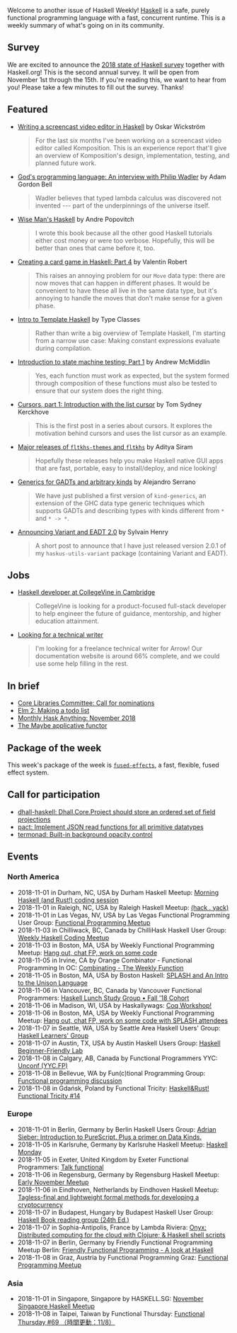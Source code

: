Welcome to another issue of Haskell Weekly!
[Haskell](https://www.haskell.org) is a safe, purely functional programming language with a fast, concurrent runtime.
This is a weekly summary of what's going on in its community.

## Survey

We are excited to announce the [2018 state of Haskell survey](https://bit.ly/haskell2018) together with Haskell.org!
This is the second annual survey.
It will be open from November 1st through the 15th.
If you're reading this, we want to hear from you!
Please take a few minutes to fill out the survey.
Thanks!

## Featured

-   [Writing a screencast video editor in Haskell](https://wickstrom.tech/programming/2018/10/26/writing-a-screencast-video-editor-in-haskell.html) by Oskar Wickström

    > For the last six months I've been working on a screencast video editor called Komposition. This is an experience report that'll give an overview of Komposition's design, implementation, testing, and planned future work.

-   [God's programming language: An interview with Philip Wadler](https://corecursive.com/021-gods-programming-language-with-philip-wadler/?haskellweekly) by Adam Gordon Bell

    > Wadler believes that typed lambda calculus was discovered not invented --- part of the underpinnings of the universe itself.

-   [Wise Man's Haskell](https://anchpop.github.io/wise_mans_haskell/) by Andre Popovitch

    > I wrote this book because all the other good Haskell tutorials either cost money or were too verbose. Hopefully, this will be better than ones that came before it, too.

-   [Creating a card game in Haskell: Part 4](https://ptival.github.io/card-game-04) by Valentin Robert

    > This raises an annoying problem for our `Move` data type: there are now moves that can happen in different phases. It would be convenient to have these all live in the same data type, but it's annoying to handle the moves that don't make sense for a given phase.

-   [Intro to Template Haskell](https://typeclasses.com/news/2018-10-intro-template-haskell) by Type Classes

    > Rather than write a big overview of Template Haskell, I'm starting from a narrow use case: Making constant expressions evaluate during compilation.

-   [Introduction to state machine testing: Part 1](http://qfpl.io/posts/intro-to-state-machine-testing-1/) by Andrew McMiddlin

    > Yes, each function must work as expected, but the system formed through composition of these functions must also be tested to ensure that our system does the right thing.

-   [Cursors, part 1: Introduction with the list cursor](https://cs-syd.eu/posts/2018-10-28-cursor-list) by Tom Sydney Kerckhove

    > This is the first post in a series about cursors. It explores the motivation behind cursors and uses the list cursor as an example.

-   [Major releases of `fltkhs-themes` and `fltkhs`](https://np.reddit.com/r/haskell/comments/9rvsg6/ann_major_releases_of_fltkhsthemes_for_nice/) by Aditya Siram

    > Hopefully these releases help you make Haskell native GUI apps that are fast, portable, easy to install/deploy, and nice looking!

-   [Generics for GADTs and arbitrary kinds](https://np.reddit.com/r/haskell/comments/9smtbs/generics_for_gadts_and_arbitrary_kinds/) by Alejandro Serrano

    > We have just published a first version of `kind-generics`, an extension of the GHC data type generic techniques which supports GADTs and describing types with kinds different from `*` and `* -> *`.

-   [Announcing Variant and EADT 2.0](http://www.sylvain-henry.info/home/posts/2018-10-28-announcing-eadt.html) by Sylvain Henry

    > A short post to announce that I have just released version 2.0.1 of my `haskus-utils-variant` package (containing Variant and EADT).

## Jobs

-   [Haskell developer at CollegeVine in Cambridge](https://jobs.lever.co/collegevine/0524ae1e-98a6-438a-92b7-8f1d30b8b9a3)

    > CollegeVine is looking for a product-focused full-stack developer to help engineer the future of guidance, mentorship, and higher education attainment.

-   [Looking for a technical writer](https://np.reddit.com/r/haskell/comments/9sjhn3/freelance_job_looking_for_a_technical_writer/)

    > I'm looking for a freelance technical writer for Arrow! Our documentation website is around 66% complete, and we could use some help filling in the rest.

## In brief

-   [Core Libraries Committee: Call for nominations](https://np.reddit.com/r/haskell/comments/9sif1x/core_libraries_committee_call_for_nominations/)
-   [Elm 2: Making a todo list](https://mmhaskell.com/blog/2018/11/19/elm-ii-todo-list-redux)
-   [Monthly Hask Anything: November 2018](https://np.reddit.com/r/haskell/comments/9t0p5n/monthly_hask_anything_november_2018/)
-   [The Maybe applicative functor](http://blog.ploeh.dk/2018/10/29/the-maybe-applicative-functor/)

## Package of the week

This week's package of the week is [`fused-effects`](https://hackage.haskell.org/package/fused-effects-0.1.1.0),
a fast, flexible, fused effect system.

## Call for participation

-   [dhall-haskell: Dhall.Core.Project should store an ordered set of field projections](https://github.com/dhall-lang/dhall-haskell/issues/664)
-   [pact: Implement JSON read functions for all primitive datatypes](https://github.com/kadena-io/pact/issues/265)
-   [termonad: Built-in background opacity control](https://github.com/cdepillabout/termonad/issues/73)

## Events

### North America

- 2018-11-01 in Durham, NC, USA by Durham Haskell Meetup: [Morning Haskell (and Rust!) coding session](https://www.meetup.com/Durham-Haskell-Meetup/events/slrsdqyxpbcb/)
- 2018-11-01 in Raleigh, NC, USA by Raleigh Haskell Meetup: [(hack . yack)](https://www.meetup.com/Raleigh-Haskell-Meetup/events/dlwjgqyxpbcb/)
- 2018-11-01 in Las Vegas, NV, USA by Las Vegas Functional Programming User Group: [Functional Programming Meetup](https://www.meetup.com/las-vegas-functional-programming/events/jkznkqyxpbcb/)
- 2018-11-03 in Chilliwack, BC, Canada by ChilliHask Haskell User Group: [Weekly Haskell Coding Meetup](https://www.meetup.com/BC-HUG/events/hdqxbqyxpbfb/)
- 2018-11-03 in Boston, MA, USA by Weekly Functional Programming Meetup: [Hang out, chat FP, work on some code](https://www.meetup.com/Weekly-Functional-Programming-Meetup/events/vdlnqpyxpbfb/)
- 2018-11-05 in Irvine, CA by Orange Combinator - Functional Programming In OC: [Combinating - The Weekly Function](https://www.meetup.com/orange-combinator/events/lxvjrpyxpbhb/)
- 2018-11-05 in Boston, MA, USA by Boston Haskell: [SPLASH and An Intro to the Unison Language](https://www.meetup.com/Boston-Haskell/events/255701930/)
- 2018-11-06 in Vancouver, BC, Canada by Vancouver Functional Programmers: [Haskell Lunch Study Group • Fall '18 Cohort](https://www.meetup.com/Vancouver-Functional-Programmers/events/jdnlhqyxpbjb/)
- 2018-11-06 in Madison, WI, USA by Haskallywags: [Coq Workshop!](https://www.meetup.com/Haskallywags/events/253959652/)
- 2018-11-06 in Boston, MA, USA by Weekly Functional Programming Meetup: [Hang out, chat FP, work on some code with SPLASH attendees](https://www.meetup.com/Weekly-Functional-Programming-Meetup/events/255754306/)
- 2018-11-07 in Seattle, WA, USA by Seattle Area Haskell Users' Group: [Haskell Learners' Group](https://www.meetup.com/SEAHUG/events/qkvtmpyxpbkb/)
- 2018-11-07 in Austin, TX, USA by Austin Haskell Users Group: [Haskell Beginner-Friendly Lab](https://www.meetup.com/ATX-Haskell/events/dsldppyxpbkb/)
- 2018-11-08 in Calgary, AB, Canada by Functional Programmers YYC: [Unconf (YYC.FP)](https://www.meetup.com/Functional-Programmers-YYC/events/jzwglpyxpblb/)
- 2018-11-08 in Bellevue, WA by Fun(c)tional Programming Group: [Functional programming discussion](https://www.meetup.com/fun-c-group/events/jzxtlpyxpblb/)
- 2018-11-08 in Gdańsk, Poland by Functional Tricity: [Haskell&Rust! Functional Tricity #14](https://www.meetup.com/FunctionalTricity/events/255601911/)

### Europe

- 2018-11-01 in Berlin, Germany by Berlin Haskell Users Group: [Adrian Sieber: Introduction to PureScript.  Plus a primer on Data Kinds.](https://www.meetup.com/berlinhug/events/255526443/)
- 2018-11-05 in Karlsruhe, Germany by Karlsruhe Haskell Meetup: [Haskell Monday](https://www.meetup.com/Karlsruhe-Haskell-Meetup/events/zdzlkqyxpbhb/)
- 2018-11-05 in Exeter, United Kingdom by Exeter Functional Programmers: [Talk functional](https://www.meetup.com/Exeter-Functional-Programmers/events/nnjhbmyxpbhb/)
- 2018-11-06 in Regensburg, Germany by Regensburg Haskell Meetup: [Early November Meetup](https://www.meetup.com/Regensburg-Haskell-Meetup/events/255960839/)
- 2018-11-06 in Eindhoven, Netherlands by Eindhoven Haskell Meetup: [Tagless-final and lightweight formal methods for developing a cryptocurrency](https://www.meetup.com/Eindhoven-Haskell-Meetup/events/255646307/)
- 2018-11-07 in Budapest, Hungary by Budapest Haskell User Group: [Haskell Book reading group (24th Ed.)](https://www.meetup.com/Bp-HUG/events/255797467/)
- 2018-11-07 in Sophia-Antipolis, France by Lambda Riviera: [Onyx: Distributed computing for the cloud with Clojure; & Haskell shell scripts](https://www.meetup.com/lambda-riviera/events/njnphqyxpbkb/)
- 2018-11-07 in Berlin, Germany by Friendly Functional Programming Meetup Berlin: [Friendly Functional Programming - A look at Haskell](https://www.meetup.com/Friendly-Functional-Programming-Meetup-Berlin/events/pwxblqyxpbkb/)
- 2018-11-08 in Graz, Austria by Functional Programming Graz: [Functional Programming Meetup](https://www.meetup.com/Functional-Programming-Graz/events/qbrnrlyxpbcb/)

### Asia

- 2018-11-01 in Singapore, Singapore by HASKELL.SG: [November Singapore Haskell Meetup](https://www.meetup.com/HASKELL-SG/events/254440759/)
- 2018-11-08 in Taipei, Taiwan by Functional Thursday: [Functional Thursday #69 （時間更動：11/8）](https://www.meetup.com/Functional-Thursday/events/255503800/)
